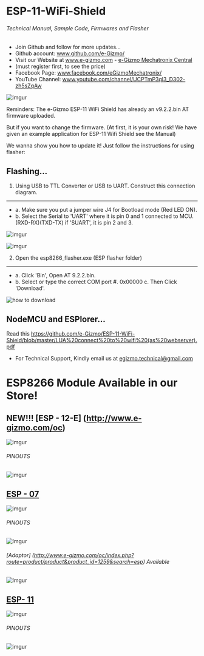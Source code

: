 
# ESP-11-WiFi-Shield
###### Technical Manual, Sample Code, Firmwares and Flasher
- Join Github and follow for more updates...
- Github account: www.github.com/e-Gizmo/
- Visit our Website at www.e-gizmo.com - [e-Gizmo Mechatronix Central](www.e-gizmo.com)
- (must register first, to see the price)
- Facebook Page: www.facebook.com/eGizmoMechatronix/
- YouTube Channel: www.youtube.com/channel/UCPTmP3ql3_D302-zh5sZqAw

![imgur](http://i.imgur.com/pfChjzv.jpg)

Reminders: The e-Gizmo ESP-11 WiFi Shield has already an v9.2.2.bin AT firmware uploaded.

But if you want to change the firmware.
(At first, it is your own risk! We have given an example application for ESP-11 Wifi Shield see the Manual)
 
We wanna show you how to update it! Just follow the instructions for using flasher:
## Flashing...
1. Using USB to TTL Converter or USB to UART. Construct this connection diagram.
------
 - a. Make sure you put a jumper wire J4 for Bootload mode (Red LED ON).
 - b. Select the Serial to 'UART' where it is pin 0 and 1 connected to MCU. (RXD-RX)(TXD-TX)
     if 'SUART', it is pin 2 and 3.
     
![imgur](http://i.imgur.com/7dzLIq9.png)
     
![imgur](http://i.imgur.com/1c648h5.png)

2. Open the esp8266_flasher.exe (ESP flasher folder)
------
 - a. Click 'Bin', Open AT 9.2.2.bin.
 - b. Select or type the correct COM port #. 0x00000
  c. Then Click 'Download'.

![how to download](https://media.giphy.com/media/26xBRIORW8GV2CxOg/giphy.gif)

## NodeMCU and ESPlorer...

Read this https://github.com/e-Gizmo/ESP-11-WiFi-Shield/blob/master/LUA%20connect%20to%20wifi%20(as%20webserver).pdf

- For Technical Support, Kindly email us at <egizmo.technical@gmail.com>

# ESP8266 Module Available in our Store!

## NEW!!! [ESP - 12-E] (http://www.e-gizmo.com/oc)
![imgur](http://i.imgur.com/znpQmhA.jpg)
###### PINOUTS
![imgur](http://i.imgur.com/xDFSHlI.png)

## [ESP - 07](http://www.e-gizmo.com/oc/index.php?route=product/product&product_id=29&search=esp)
![imgur](http://i.imgur.com/1vnnuUk.png)
###### PINOUTS
![Imgur](http://i.imgur.com/I4Ir7NC.png)

###### [Adaptor] (http://www.e-gizmo.com/oc/index.php?route=product/product&product_id=1259&search=esp) Available
![Imgur](http://i.imgur.com/5CTw86W.jpg)

## [ESP- 11](http://www.e-gizmo.com/oc/index.php?route=product/product&product_id=540&search=esp)
![imgur](http://i.imgur.com/y0TnixW.jpg)
###### PINOUTS
![imgur](http://i.imgur.com/cZsIZYM.png)
